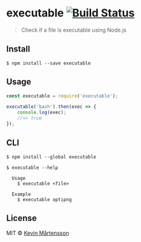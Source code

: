 # executable [![Build Status](https://travis-ci.org/kevva/executable.svg?branch=master)](https://travis-ci.org/kevva/executable)

> Check if a file is executable using Node.js


## Install

```
$ npm install --save executable
```


## Usage

```js
const executable = require('executable');

executable('bash').then(exec => {
	console.log(exec);
	//=> true
});
```


## CLI

```
$ npm install --global executable
```

```
$ executable --help

  Usage
    $ executable <file>

  Example
    $ executable optipng
```


## License

MIT © [Kevin Mårtensson](https://github.com/kevva)
